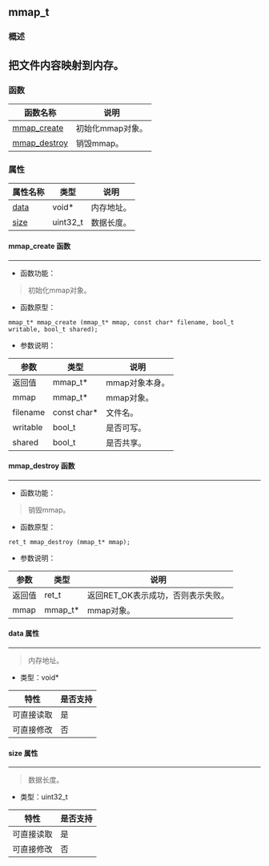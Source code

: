 ## mmap\_t
### 概述
把文件内容映射到内存。
----------------------------------
### 函数
<p id="mmap_t_methods">

| 函数名称 | 说明 | 
| -------- | ------------ | 
| <a href="#mmap_t_mmap_create">mmap\_create</a> | 初始化mmap对象。 |
| <a href="#mmap_t_mmap_destroy">mmap\_destroy</a> | 销毁mmap。 |
### 属性
<p id="mmap_t_properties">

| 属性名称 | 类型 | 说明 | 
| -------- | ----- | ------------ | 
| <a href="#mmap_t_data">data</a> | void* | 内存地址。 |
| <a href="#mmap_t_size">size</a> | uint32\_t | 数据长度。 |
#### mmap\_create 函数
-----------------------

* 函数功能：

> <p id="mmap_t_mmap_create">初始化mmap对象。

* 函数原型：

```
mmap_t* mmap_create (mmap_t* mmap, const char* filename, bool_t writable, bool_t shared);
```

* 参数说明：

| 参数 | 类型 | 说明 |
| -------- | ----- | --------- |
| 返回值 | mmap\_t* | mmap对象本身。 |
| mmap | mmap\_t* | mmap对象。 |
| filename | const char* | 文件名。 |
| writable | bool\_t | 是否可写。 |
| shared | bool\_t | 是否共享。 |
#### mmap\_destroy 函数
-----------------------

* 函数功能：

> <p id="mmap_t_mmap_destroy">销毁mmap。

* 函数原型：

```
ret_t mmap_destroy (mmap_t* mmap);
```

* 参数说明：

| 参数 | 类型 | 说明 |
| -------- | ----- | --------- |
| 返回值 | ret\_t | 返回RET\_OK表示成功，否则表示失败。 |
| mmap | mmap\_t* | mmap对象。 |
#### data 属性
-----------------------
> <p id="mmap_t_data">内存地址。

* 类型：void*

| 特性 | 是否支持 |
| -------- | ----- |
| 可直接读取 | 是 |
| 可直接修改 | 否 |
#### size 属性
-----------------------
> <p id="mmap_t_size">数据长度。

* 类型：uint32\_t

| 特性 | 是否支持 |
| -------- | ----- |
| 可直接读取 | 是 |
| 可直接修改 | 否 |
